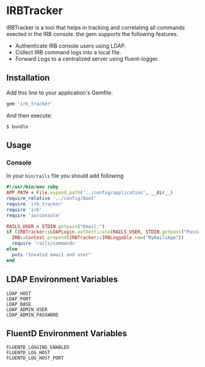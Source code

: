 # IRBTracker

IRBTracker is a tool that helps in tracking and correlating all commands exected in the IRB console. the gem supports the following features. 

- Authenticate IRB console users using LDAP.
- Collect IRB command logs into a local file.
- Forward Logs to a centralized server using fluent-logger.


## Installation

Add this line to your application's Gemfile:

```ruby
gem 'irb_tracker'
```

And then execute:

    $ bundle

## Usage

### Console

In your `bin/rails` file you should add following

```ruby
#!/usr/bin/env ruby
APP_PATH = File.expand_path('../config/application', __dir__)
require_relative '../config/boot'
require 'irb_tracker'
require 'irb'
require 'io/console'

RAILS_USER = STDIN.getpass("Email:")
if (IRBTracker::LDAPLogin.authenticate(RAILS_USER, STDIN.getpass("Password:")))
  IRB::Context.prepend(IRBTracker::IRBLoggable.new("MyRailsApp"))
  require 'rails/commands'
else
  puts "Invalid email and user"
end

```

## LDAP Environment Variables
```
LDAP_HOST
LDAP_PORT
LDAP_BASE
LDAP_ADMIN_USER
LDAP_ADMIN_PASSWORD
```

## FluentD Environment Variables
```
FLUENTD_LOGGING_ENABLED
FLUENTD_LOG_HOST
FLUENTD_LOG_HOST_PORT
```
